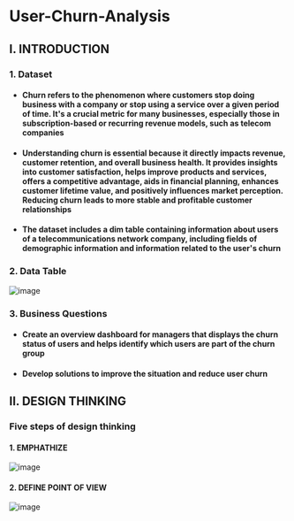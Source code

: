# User-Churn-Analysis
## I. INTRODUCTION 
### 1. Dataset
- #### Churn refers to the phenomenon where customers stop doing business with a company or stop using a service over a given period of time. It's a crucial metric for many businesses, especially those in subscription-based or recurring revenue models, such as telecom companies
- #### Understanding churn is essential because it directly impacts revenue, customer retention, and overall business health. It provides insights into customer satisfaction, helps improve products and services, offers a competitive advantage, aids in financial planning, enhances customer lifetime value, and positively influences market perception. Reducing churn leads to more stable and profitable customer relationships
- #### The dataset includes a dim table containing information about users of a telecommunications network company, including fields of demographic information and information related to the user's churn
### 2. Data Table
![image](https://github.com/nguyenhieu0516/User-Churn-Analysis/assets/135586659/e3eaf02e-72e2-47b3-b2a0-027f362efa00)
### 3. Business Questions
- #### Create an overview dashboard for managers that displays the churn status of users and helps identify which users are part of the churn group
- #### Develop solutions to improve the situation and reduce user churn

## II. DESIGN THINKING
### Five steps of design thinking
#### 1. EMPHATHIZE
![image](https://github.com/nguyenhieu0516/User-Churn-Analysis/assets/135586659/ae1db5d9-928b-4d05-bef5-a30c32be9f90)
#### 2. DEFINE POINT OF VIEW
![image](https://github.com/nguyenhieu0516/User-Churn-Analysis/assets/135586659/fe41ed84-8220-40c3-b522-d4c9877f126f)

